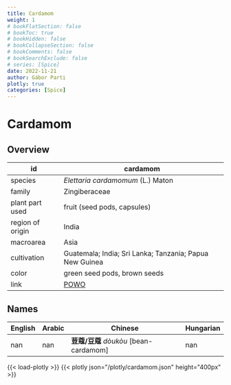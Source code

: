```yaml
---
title: Cardamom
weight: 1
# bookFlatSection: false
# bookToc: true
# bookHidden: false
# bookCollapseSection: false
# bookComments: false
# bookSearchExclude: false
# series: [Spice]
date: 2022-11-21
author: Gábor Parti
plotly: true
categories: [Spice]
---
```


# Cardamom

## Overview

|       id       |                        cardamom                       |
|----------------|-------------------------------------------------------|
|     species    |           *Elettaria cardamomum* (L.) Maton           |
|     family     |                     Zingiberaceae                     |
| plant part used|              fruit (seed pods, capsules)              |
|region of origin|                         India                         |
|    macroarea   |                          Asia                         |
|   cultivation  |Guatemala; India; Sri Lanka; Tanzania; Papua New Guinea|
|      color     |              green seed pods, brown seeds             |
|      link      |  [POWO](https://powo.science.kew.org/taxon/796556-1)  |

 ## Names
|English|Arabic|              Chinese             |Hungarian|
|-------|------|----------------------------------|---------|
|  nan  |  nan |**荳蔻/豆蔻** *dòukòu* [bean-cardamom]|   nan   |

{{< load-plotly >}}
{{< plotly json="/plotly/cardamom.json" height="400px" >}}